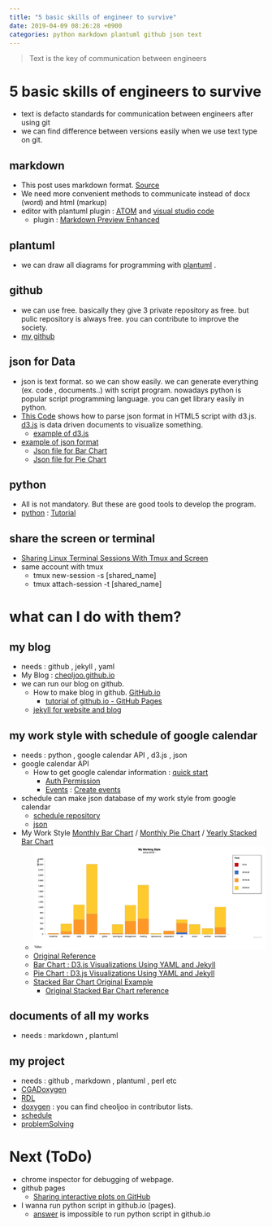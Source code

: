 ```yaml
---
title: "5 basic skills of engineer to survive"
date: 2019-04-09 08:26:28 +0900
categories: python markdown plantuml github json text
---
```


> Text is the key of communication between engineers

# 5 basic skills of engineers to survive
- text is defacto standards for communication between engineers after using git
- we can find difference between versions easily when we use text type on git.

## markdown
- This post uses markdown format.  [Source](https://github.com/cheoljoo/cheoljoo.github.io/blob/master/_posts/2019-04-09-five-basic-skill-for-engineer.md)
- We need more convenient methods to communicate instead of docx (word) and html (markup)
- editor with plantuml plugin : [ATOM](https://atom.io/) and [visual studio code](https://code.visualstudio.com/) 
    - plugin : [Markdown Preview Enhanced](https://shd101wyy.github.io/markdown-preview-enhanced/#/)

## plantuml
- we can draw all diagrams for programming with [plantuml](http://plantuml.com/index) .

## github
- we can use free. basically they give 3 private repository as free.  but pulic repository is always free. you can contribute to improve the society.
- [my github](https://github.com/cheoljoo)

## json for Data
- json is text format. so we can show easily. we can generate everything (ex.  code , documents..) with script program. nowadays python is popular script programming language.  you can get library easily in python.
- [This Code](https://github.com/cheoljoo/schedule/blob/master/googleCalendar/stacked_bar_chart/stacked/index.html) shows how to parse json format in HTML5 script with d3.js.  [d3.js](https://d3js.org/) is data driven documents to visualize something.
    - [example of d3.js](https://heal2u.github.io/stacked-bar-chart/)
- [example of json format](https://github.com/heal2u/heal2u.github.io/blob/master/data/2019-short.json)
    - [Json file for Bar Chart](https://heal2u.github.io/data/bar-chart.json)
    - [Json file for Pie Chart](https://heal2u.github.io/data/pie-chart.json)

## python
- All is not mandatory. But these are good tools to develop the program.
- [python](https://www.python.org) : [Tutorial](https://docs.python.org/3/tutorial/index.html)

## share the screen or terminal
- [Sharing Linux Terminal Sessions With Tmux and Screen](https://www.howtoforge.com/sharing-terminal-sessions-with-tmux-and-screen)
- same account with tmux
    - tmux new-session -s [shared_name]
    - tmux attach-session -t [shared_name]


# what can I do with them?

## my blog
- needs : github , jekyll , yaml
- My Blog : [cheoljoo.github.io](https://cheoljoo.github.io/)
- we can run our blog on github.
    - How to make blog in github. [GitHub.io](https://dreamgonfly.github.io/2018/01/27/jekyll-remote-theme.html)
        - [tutorial of github.io - GitHub Pages](https://pages.github.com/)
    - [jekyll for website and blog](https://jekyllrb.com/docs/step-by-step/01-setup/)

## my work style with schedule of google calendar
- needs : python , google calendar API , d3.js , json 
- google calendar API
    - How to get google calendar information : [quick start](https://developers.google.com/calendar/quickstart/python)
        - [Auth Permission](https://developers.google.com/calendar/auth)
        - [Events](https://developers.google.com/calendar/v3/reference/events) : [Create events](https://developers.google.com/calendar/create-events)
- schedule can make json database of my work style from google calendar
    - [schedule repository](https://github.com/cheoljoo/schedule)
    - [json](https://github.com/heal2u/heal2u.github.io/blob/master/data/2019-short.json)
- My Work Style [Monthly Bar Chart](https://heal2u.github.io/bar-chart/) / [Monthly Pie Chart](https://heal2u.github.io/pie-chart/) / [Yearly Stacked Bar Chart](https://heal2u.github.io/stacked-bar-chart/)
    - ![Stacked_Bar_Chart](/images/2019-04-07_stacked.png)
    - [Original Reference](http://apievangelist.com/)
    - [Bar Chart : D3.js Visualizations Using YAML and Jekyll](https://apievangelist.com/2016/09/20/d3js-visualizations-using-yaml-and-jekyll/)
    - [Pie Chart : D3.js Visualizations Using YAML and Jekyll](http://d3.js.yaml.jekyll.apievangelist.com/pie-chart/)
    - [Stacked Bar Chart Original Example](http://bl.ocks.org/jamesleesaunders/ac5b6134ad7144e8327d)
        - [Original Stacked Bar Chart reference](http://bl.ocks.org/mstanaland/6100713)

## documents of all my works
- needs : markdown , plantuml

## my project 
- needs : github , markdown , plantuml , perl etc
- [CGADoxygen](https://github.com/cheoljoo/CGADoxygen)
- [RDL](https://github.com/cheoljoo/CGA_RDL)
- [doxygen](https://github.com/doxygen/doxygen/graphs/contributors) : you can find cheoljoo in contributor lists.
- [schedule](https://github.com/cheoljoo/schedule)
- [problemSolving](https://github.com/cheoljoo/problemSolving)

# Next (ToDo)
- chrome inspector for debugging of webpage.
- github pages
    - [Sharing interactive plots on GitHub](https://automating-gis-processes.github.io/2016/Lesson5-share-on-github.html)
- I wanna run python script in github.io (pages).
    - [answer](https://stackoverflow.com/questions/24296873/is-it-possible-to-run-python-in-the-web-with-github-io) is impossible to run python script in github.io



